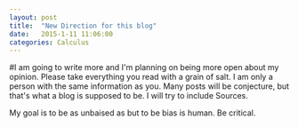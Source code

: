 ```yaml
---
layout: post
title:  "New Direction for this blog"
date:   2015-1-11 11:06:00
categories: Calculus
---
```

#I am going to write more and I'm planning on being more open about my opinion. Please take everything you read with a grain of salt. I am only a person with the same information as you. Many posts will be conjecture, but that's what a blog is supposed to be. I will try to include Sources.

My goal is to be as unbaised as but to be bias is human. Be critical.